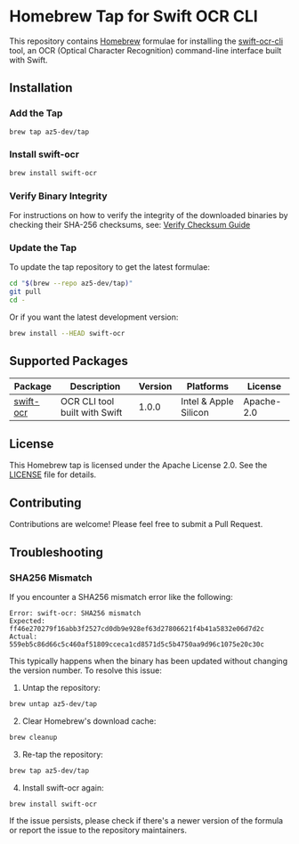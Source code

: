 # Homebrew Tap for Swift OCR CLI

This repository contains [Homebrew](https://brew.sh) formulae for installing the [swift-ocr-cli](https://github.com/az5-dev/swift-ocr-cli) tool, an OCR (Optical Character Recognition) command-line interface built with Swift.

## Installation

### Add the Tap

```bash
brew tap az5-dev/tap
```

### Install swift-ocr

```bash
brew install swift-ocr
```

### Verify Binary Integrity

For instructions on how to verify the integrity of the downloaded binaries by checking their SHA-256 checksums, see:
[Verify Checksum Guide](docs/verify-checksum.md)

### Update the Tap

To update the tap repository to get the latest formulae:

```bash
cd "$(brew --repo az5-dev/tap)"
git pull
cd -
```

Or if you want the latest development version:

```bash
brew install --HEAD swift-ocr
```


## Supported Packages

| Package | Description | Version | Platforms | License |
|---------|-------------|---------|-----------|---------|
| [swift-ocr](https://github.com/az5-dev/swift-ocr-cli) | OCR CLI tool built with Swift | 1.0.0 | Intel & Apple Silicon | Apache-2.0 |

## License

This Homebrew tap is licensed under the Apache License 2.0. See the [LICENSE](LICENSE) file for details.

## Contributing

Contributions are welcome! Please feel free to submit a Pull Request.

## Troubleshooting

### SHA256 Mismatch

If you encounter a SHA256 mismatch error like the following:

```
Error: swift-ocr: SHA256 mismatch
Expected: ff46e270279f16abb3f2527cd0db9e928ef63d27806621f4b41a5832e06d7d2c
Actual: 559eb5c86d66c5c460af51809cceca1cd8571d5c5b4750aa9d96c1075e20c30c
```

This typically happens when the binary has been updated without changing the version number. To resolve this issue:

1. Untap the repository:

```bash
brew untap az5-dev/tap
```

2. Clear Homebrew's download cache:

```bash
brew cleanup
```

3. Re-tap the repository:

```bash
brew tap az5-dev/tap
```

4. Install swift-ocr again:

```bash
brew install swift-ocr
```

If the issue persists, please check if there's a newer version of the formula or report the issue to the repository maintainers.
